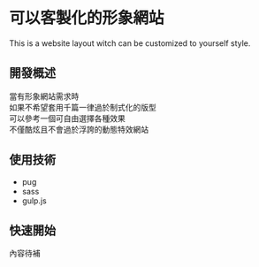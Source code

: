 # 可以客製化的形象網站
This is a website layout witch can be customized to yourself style.

## 開發概述
當有形象網站需求時  
如果不希望套用千篇一律過於制式化的版型  
可以參考一個可自由選擇各種效果  
不僅酷炫且不會過於浮誇的動態特效網站


## 使用技術
- pug
- sass
- gulp.js

## 快速開始
內容待補

